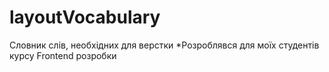 # layoutVocabulary
Словник слів, необхідних для верстки
*Розроблявся для моїх студентів курсу Frontend розробки
